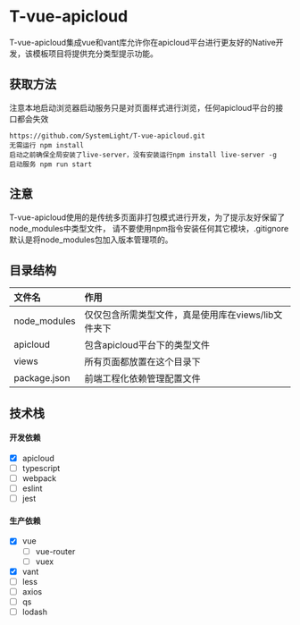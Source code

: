 # T-vue-apicloud

T-vue-apicloud集成vue和vant库允许你在apicloud平台进行更友好的Native开发，该模板项目将提供充分类型提示功能。

## 获取方法

注意本地启动浏览器启动服务只是对页面样式进行浏览，任何apicloud平台的接口都会失效

```
https://github.com/SystemLight/T-vue-apicloud.git
无需运行 npm install
启动之前确保全局安装了live-server，没有安装运行npm install live-server -g
启动服务 npm run start
```

## 注意
T-vue-apicloud使用的是传统多页面非打包模式进行开发，为了提示友好保留了node_modules中类型文件，
请不要使用npm指令安装任何其它模块，.gitignore默认是将node_modules包加入版本管理项的。

## 目录结构

|  文件名   | 作用  |
|  :----  | :----  |
| node_modules  | 仅仅包含所需类型文件，真是使用库在views/lib文件夹下 |
| apicloud  | 包含apicloud平台下的类型文件 |
| views  | 所有页面都放置在这个目录下 |
| package.json  | 前端工程化依赖管理配置文件 |

## 技术栈

#### 开发依赖

- [x] apicloud
- [ ] typescript
- [ ] webpack
- [ ] eslint
- [ ] jest

#### 生产依赖

- [x] vue
    - [ ] vue-router
    - [ ] vuex
- [x] vant
- [ ] less
- [ ] axios
- [ ] qs
- [ ] lodash
